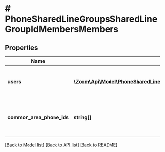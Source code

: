 # # PhoneSharedLineGroupsSharedLineGroupIdMembersMembers

## Properties

Name | Type | Description | Notes
------------ | ------------- | ------------- | -------------
**users** | [**\Zoom\Api\Model\PhoneSharedLineGroupsSharedLineGroupIdMembersMembersUsers[]**](PhoneSharedLineGroupsSharedLineGroupIdMembersMembersUsers.md) | Zoom Phone users on the account. | [optional] 
**common_area_phone_ids** | **string[]** | Unique identifier(s) of the Common Area Phone. | [optional] 

[[Back to Model list]](../../README.md#documentation-for-models) [[Back to API list]](../../README.md#documentation-for-api-endpoints) [[Back to README]](../../README.md)


